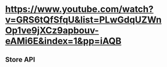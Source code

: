 # https://www.youtube.com/watch?v=GRS6tQfSfqU&list=PLwGdqUZWnOp1ve9jXCz9apbouv-eAMi6E&index=1&pp=iAQB

## Store API
